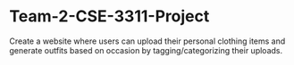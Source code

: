 # Team-2-CSE-3311-Project
Create a website where users can upload their personal clothing items and generate outfits based on occasion by tagging/categorizing their uploads.
